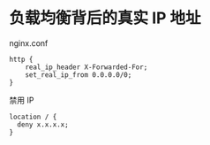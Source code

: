 # 负载均衡背后的真实 IP 地址

nginx.conf

```
http {
    real_ip_header X-Forwarded-For;
    set_real_ip_from 0.0.0.0/0;
}
```

禁用 IP

```
location / {
  deny x.x.x.x;
}
```



